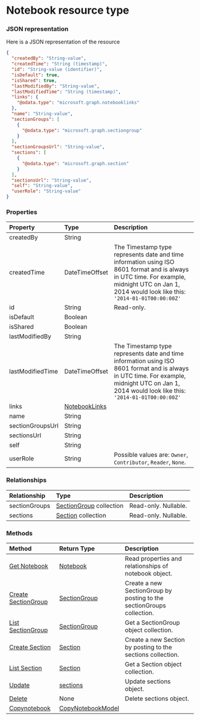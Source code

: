# Notebook resource type



### JSON representation

Here is a JSON representation of the resource

<!-- {
  "blockType": "resource",
  "optionalProperties": [
    "sectionGroups",
    "sections"
  ],
  "@odata.type": "microsoft.graph.notebook"
}-->

```json
{
  "createdBy": "String-value",
  "createdTime": "String (timestamp)",
  "id": "String-value (identifier)",
  "isDefault": true,
  "isShared": true,
  "lastModifiedBy": "String-value",
  "lastModifiedTime": "String (timestamp)",
  "links": {
    "@odata.type": "microsoft.graph.notebooklinks"
  },
  "name": "String-value",
  "sectionGroups": [
    {
      "@odata.type": "microsoft.graph.sectiongroup"
    }
  ],
  "sectionGroupsUrl": "String-value",
  "sections": [
    {
      "@odata.type": "microsoft.graph.section"
    }
  ],
  "sectionsUrl": "String-value",
  "self": "String-value",
  "userRole": "String-value"
}

```
### Properties
| Property	   | Type	|Description|
|:---------------|:--------|:----------|
|createdBy|String||
|createdTime|DateTimeOffset|The Timestamp type represents date and time information using ISO 8601 format and is always in UTC time. For example, midnight UTC on Jan 1, 2014 would look like this: `'2014-01-01T00:00:00Z'`|
|id|String| Read-only.|
|isDefault|Boolean||
|isShared|Boolean||
|lastModifiedBy|String||
|lastModifiedTime|DateTimeOffset|The Timestamp type represents date and time information using ISO 8601 format and is always in UTC time. For example, midnight UTC on Jan 1, 2014 would look like this: `'2014-01-01T00:00:00Z'`|
|links|[NotebookLinks](notebooklinks.md)||
|name|String||
|sectionGroupsUrl|String||
|sectionsUrl|String||
|self|String||
|userRole|String| Possible values are: `Owner`, `Contributor`, `Reader`, `None`.|

### Relationships
| Relationship | Type	|Description|
|:---------------|:--------|:----------|
|sectionGroups|[SectionGroup](sectiongroup.md) collection| Read-only. Nullable.|
|sections|[Section](section.md) collection| Read-only. Nullable.|

### Methods

| Method		   | Return Type	|Description|
|:---------------|:--------|:----------|
|[Get Notebook](../api/notebook_get.md) | [Notebook](notebook.md) |Read properties and relationships of notebook object.|
|[Create SectionGroup](../api/notebook_post_sectiongroups.md) |[SectionGroup](sectiongroup.md)| Create a new SectionGroup by posting to the sectionGroups collection.|
|[List SectionGroup](../api/notebook_post_sectiongroups.md) |[SectionGroup](sectiongroup.md)| Get a SectionGroup object collection.|
|[Create Section](../api/sectiongroups_post_sections.md) |[Section](section.md)| Create a new Section by posting to the sections collection.|
|[List Section](../api/sectiongroups_post_sections.md) |[Section](section.md)| Get a Section object collection.|
|[Update](../api/sections_update.md) | [sections](sections.md)	|Update sections object. |
|[Delete](../api/sections_delete.md) | None |Delete sections object. |
|[Copynotebook](../api/sections_copynotebook.md)|[CopyNotebookModel](copynotebookmodel.md)||

<!-- uuid: 972508eb-009b-45ab-822e-fdc84c3a8ebf
2015-10-25 12:45:03 UTC -->
<!-- {
  "type": "#page.annotation",
  "description": "sections resource",
  "keywords": "",
  "section": "documentation",
  "tocPath": ""
}-->